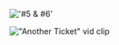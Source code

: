 !['#5 & #6'](/storage/emulated/0/bluetooth/CollageMaker_20201012_081409944.jpg)

!["Another Ticket" vid clip](/storage/emulated/0/Pictures/Screenshots/Screenshot_20201025-004245.png)
